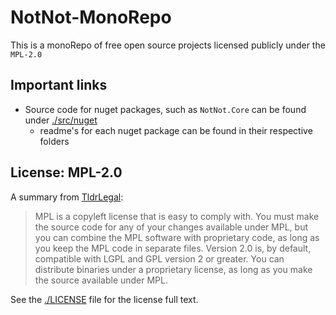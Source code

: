 # NotNot-MonoRepo

This is a monoRepo of free open source projects licensed publicly under the `MPL-2.0`

## Important links
- Source code for nuget packages, such as `NotNot.Core` can be found under [./src/nuget](./src/nuget)
  - readme's for each nuget package can be found in their respective folders


## License: MPL-2.0

A summary from [TldrLegal](https://www.tldrlegal.com/license/mozilla-public-license-2-0-mpl-2):

>   MPL is a copyleft license that is easy to comply with. You must make the source code for any of your changes available under MPL, but you can combine the MPL software with proprietary code, as long as you keep the MPL code in separate files. Version 2.0 is, by default, compatible with LGPL and GPL version 2 or greater. You can distribute binaries under a proprietary license, as long as you make the source available under MPL.

See the [./LICENSE](./LICENSE) file for the license full text.